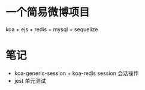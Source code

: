 # 一个简易微博项目

koa + ejs + redis + mysql + sequelize

# 笔记

- koa-generic-session +  koa-redis session 会话操作
- jest 单元测试

